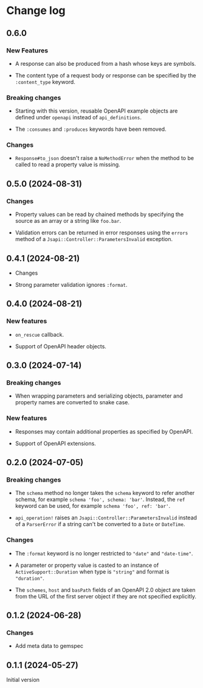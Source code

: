 # Change log

## 0.6.0

### New Features

- A response can also be produced from a hash whose keys are symbols.

- The content type of a request body or response can be specified by the `:content_type`
  keyword.

### Breaking changes

- Starting with this version, reusable OpenAPI example objects are defined under `openapi`
  instead of `api_definitions`.

- The `:consumes` and `:produces` keywords have been removed.

### Changes

- `Response#to_json` doesn't raise a `NoMethodError` when the method to be called to read a
  property value is missing.

## 0.5.0 (2024-08-31)

### Changes

- Property values can be read by chained methods by specifying the source as an array
  or a string like `foo.bar`.

- Validation errors can be returned in error responses using the `errors` method of a
  `Jsapi::Controller::ParametersInvalid` exception.

## 0.4.1 (2024-08-21)

- Changes

- Strong parameter validation ignores `:format`.

## 0.4.0 (2024-08-21)

### New features

- `on_rescue` callback.

- Support of OpenAPI header objects.

## 0.3.0 (2024-07-14)

### Breaking changes

- When wrapping parameters and serializing objects, parameter and property names
  are converted to snake case.

### New features

- Responses may contain additional properties as specified by OpenAPI.

- Support of OpenAPI extensions.

## 0.2.0 (2024-07-05)

### Breaking changes

- The `schema` method no longer takes the `schema` keyword to refer another schema, for
  example `schema 'foo', schema: 'bar'`. Instead, the `ref` keyword can be used,
  for example `schema 'foo', ref: 'bar'`.

- `api_operation!` raises an `Jsapi::Controller::ParametersInvalid` instead of a
  `ParserError` if a string can't be converted to a `Date` or `DateTime`.

### Changes

- The `:format` keyword is no longer restricted to `"date"` and `"date-time"`.

- A parameter or property value is casted to an instance of `ActiveSupport::Duration` when
  type is `"string"` and format is `"duration"`.

- The `schemes`, `host` and `basPath` fields of an OpenAPI 2.0 object are taken from the
  URL of the first server object if they are not specified explicitly.

## 0.1.2 (2024-06-28)

### Changes

- Add meta data to gemspec

## 0.1.1 (2024-05-27)

Initial version
